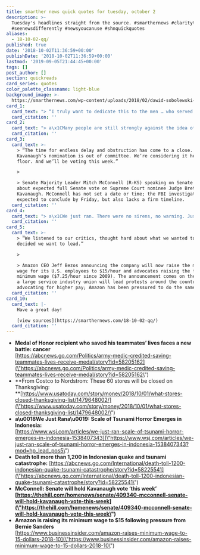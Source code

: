 ```yaml
---
title: smarther news quick quotes for tuesday, october 2
description: >-
  Tuesday's headlines straight from the source. #smarthernews #claritytochaos
  #seenewsdifferently #newsyoucanuse #shnquickquotes
aliases:
  - 18-10-02-qq/
published: true
date: '2018-10-02T11:36:59+00:00'
publishDate: '2018-10-02T11:36:59+00:00'
lastmod: '2019-09-05T21:44:45+00:00'
tags: []
post_author: []
section: quickreads
card_series: quotes
color_palette_classname: light-blue
background_image: >-
  https://smarthernews.com/wp-content/uploads/2018/02/dawid-sobolewski-271380-360x360.jpg
card_1:
  card_text: "> “I truly want to dedicate this to the men … who served with me out there. Without them, this medal wouldna\x19t have been possible, ita\x19s truly a team effort.”\n> \n> Medal of Honor recipient Ronald J. Shurer, an Army medic serving in Afghanistan in 2008 who ran into fire to treat teammates & take the fight to the enemy; no one died. Shurer now serves in the secret service & suffers from lung cancer; he has 2 young children."
  card_citation: ''
card_2:
  card_text: "> a\x1CMany people are still strongly against the idea of retailers opening their doors on Thanksgiving. Since Thanksgiving is all about family, a majority of people believe stores should be closed on the day.a\x1D\n> \n> Phillip Dengler, BestBlackFriday.com - a website that tracks Black Friday sales. According to their survey, a record number of 60 retailers have already announced their stores (not their websites) will be closed on Thanksgiving, incl. Costco & Nordstrom."
  card_citation: ''
card_3:
  card_text: >-
    > “The time for endless delay and obstruction has come to a close. Judge
    Kavanaugh’s nomination is out of committee. We’re considering it here on the
    floor. And we’ll be voting this week.”

    > 

    > Senate Majority Leader Mitch McConnell (R-KS) speaking on Senate floor
    about expected full Senate vote on Supreme Court nominee Judge Brett
    Kavanaugh. McConnell has not set a date or time; the FBI investigation is
    expected to conclude by Friday, but also lacks a firm timeline.
  card_citation: ''
card_4:
  card_text: "> a\x1CWe just ran. There were no sirens, no warning. Just the shaking and the panic.a\x1D\n> \n> Nurdiyah Rasid who lived through a powerful earthquake and tsunami in Palu, Indonesia - a city of nearly 400,000 people; 1,200+ have died in the aftermath and that number continues to rise. An early warning system for tsunamis hasn't worked since 2012. Officials used text message and social media to try to warn residents but the location of the earthquake produced almost an immediate tidal surge."
  card_citation: ''
card_5:
  card_text: >-
    > “We listened to our critics, thought hard about what we wanted to do, and
    decided we want to lead.”

    > 

    > Amazon CEO Jeff Bezos announcing the company will now raise the minimum
    wage for its U.S. employees to $15/hour and advocates raising the federal
    minimum wage ($7.25/hour since 2009). The announcement comes on the same day
    a large service industry union will lead protests around the country
    advocating for higher pay; Amazon has been pressured to do the same.
  card_citation: ''
card_10:
  card_text: |-
    Have a great day!

    [view sources](https://smarthernews.com/18-10-02-qq/)
  card_citation: ''
---
```

*   **Medal of Honor recipient who saved his teammates’ lives faces a new battle: cancer**  
    [https://abcnews.go.com/Politics/army-medic-credited-saving-teammates-lives-receive-medal/story?id=58205162](\"https://abcnews.go.com/Politics/army-medic-credited-saving-teammates-lives-receive-medal/story?id=58205162\")
*   **From Costco to Nordstrom: These 60 stores will be closed on Thanksgiving:  
    **[https://www.usatoday.com/story/money/2018/10/01/what-stores-closed-thanksgiving-list/1479648002/](\"https://www.usatoday.com/story/money/2018/10/01/what-stores-closed-thanksgiving-list/1479648002/\")
*   **a\\u0018We Just Rana\\u0019: Scale of Tsunami Horror Emerges in Indonesia:**  
    [https://www.wsj.com/articles/we-just-ran-scale-of-tsunami-horror-emerges-in-indonesia-1538407343](\"https://www.wsj.com/articles/we-just-ran-scale-of-tsunami-horror-emerges-in-indonesia-1538407343?mod=hp_lead_pos5\")
*   **Death toll more than 1,200 in Indonesian quake and tsunami catastrophe:** [https://abcnews.go.com/International/death-toll-1200-indonesian-quake-tsunami-catastrophe/story?id=58225541](\"https://abcnews.go.com/International/death-toll-1200-indonesian-quake-tsunami-catastrophe/story?id=58225541\")
*   ****McConnell: Senate will hold Kavanaugh vote ‘this week’**  
    [https://thehill.com/homenews/senate/409340-mcconnell-senate-will-hold-kavanaugh-vote-this-week](\"https://thehill.com/homenews/senate/409340-mcconnell-senate-will-hold-kavanaugh-vote-this-week\")**
*   **Amazon is raising its minimum wage to $15 following pressure from Bernie Sanders**  
    [https://www.businessinsider.com/amazon-raises-minimum-wage-to-15-dollars-2018-10](\"https://www.businessinsider.com/amazon-raises-minimum-wage-to-15-dollars-2018-10\")